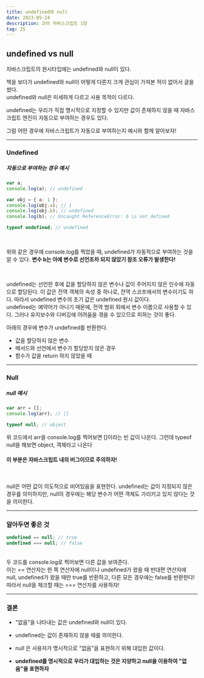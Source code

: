 ```yaml
---
title: undefined와 null
date: 2023-05-24
description: 코어 자바스크립트 1장
tag: JS
---
```


## undefined vs null

자바스크립트의 원시타입에는 undefined와 null이 있다.

책을 보다가 undefined와 null이 어떻게 다른지 크게 관심이 가져본 적이 없어서 글을 썼다.
<br />
undefined와 null은 미세하게 다르고 사용 목적이 다르다.

undefined는 우리가 직접 명시적으로 지정할 수 있지만 값이 존재하지 않을 때
자바스크립트 엔진이 자동으로 부여하는 경우도 있다.

그럼 어떤 경우에 자바스크립트가 자동으로 부여하는지 예시와 함께 알아보자!

---

### Undefined

##### 자동으로 부여하는 경우 예시

```js
var a;
console.log(a); // undefined

var obj = { a: 1 };
console.log(obj.a); // 1
console.log(obj.b); // undefined
console.log(b); // Uncaught ReferenceError: b is not defined

typeof undefined; // undefined
```

<br />

위와 같은 경우에 console.log를 찍었을 때, undefined가 자동적으로 부여하는 것을 알 수 있다.
**변수 b는 아예 변수로 선언조차 되지 않았기 참조 오류가 발생한다!**

<br />

undefined는 선언한 후에 값을 할당하지 않은 변수나 값이 주어지지 않은 인수에 자동으로 할당된다. 이 값은 전역 객체의 속성 중 하나로, 전역 스코프에서의 변수이기도 하다.
따라서 undefined 변수의 초기 값은 undefined 원시 값이다.
<br />
undefined는 예약어가 아니기 때문에, 전역 범위 외에서 변수 이름으로 사용할 수 있다. 그러나 유지보수와 디버깅에 어려움을 겪을 수 있으므로 피하는 것이 좋다.

아래의 경우에 변수가 undefined를 반환한다.
<br/>

- 값을 할당하지 않은 변수
- 메서드와 선언에서 변수가 할당받지 않은 경우
- 함수가 값을 return 하지 않았을 때

---

### Null

##### null 예시

```js
var arr = [];
console.log(arr); // []

typeof null; // object
```

위 코드에서 arr을 console.log를 찍어보면 []이라는 빈 값이 나온다.
그런데 typeof null을 해보면 object, 객체라고 나온다

#### **이 부분은 자바스크립트 내의 버그이므로 주의하자!**

<br/>

null은 어떤 값이 의도적으로 비어있음을 표현한다. undefined는 값이 지정되지 않은 경우를 의미하지만, null의 경우에는 해당 변수가 어떤 객체도 가리키고 있지 않다는 것을 의미한다.

---

### 알아두면 좋은 것

```js
undefined == null; // true
undefined === null; // false
```

<br />
두 코드를 console.log로 찍어보면 다른 값을 보여준다.
<br />
이는 == 연산자는 한 쪽 연산자에 null이나 undefined가 왔을 때 반대편 연산자에 null, undefined가 왔을 때만 true를 반환하고,
다른 모든 경우에는 false를 반환한다!
<br />
따라서 null을 체크할 때는 === 연산자를 사용하자!

---

### 결론

- "없음"을 나타내는 값은 undefined와 null이 있다.

- undefined는 값이 존재하지 않을 때를 의미한다.

- null 은 사용자가 명시적으로 "없음"을 표현하기 위해 대입한 값이다.

- **undefined를 명시적으로 우리가 대입하는 것은 지양하고 null을 이용하여 "없음"을 표현하자**
